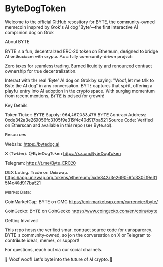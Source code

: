 # ByteDogToken
Welcome to the official GitHub repository for BYTE, the community-owned memecoin inspired by Grok's AI dog 'Byte'—the first interactive AI companion dog on Grok!



About BYTE

BYTE is a fun, decentralized ERC-20 token on Ethereum, designed to bridge AI enthusiasm with crypto. As a fully community-driven project:

Zero taxes for seamless trading.
Burned liquidity and renounced contract ownership for true decentralization.

Interact with the real 'Byte' AI dog on Grok by saying: "Woof, let me talk to Byte the AI dog" in any conversation. BYTE captures that spirit, offering a playful entry into AI adoption in the crypto space. With surging momentum from recent mentions, BYTE is poised for growth!



Key Details

Token Ticker: BYTE
Supply: 964,467,033,476 BYTE
Contract Address: 0xde342a3e269056fc3305f9e315f4c40d917ba521
Source Code: Verified on Etherscan and available in this repo (see Byte.sol).



Resources

Website: https://bytedog.ai

X (Twitter): @ByteDogToken https://x.com/ByteDogToken

Telegram: https://t.me/Byte_ERC20

DEX Listing: Trade on Uniswap: https://app.uniswap.org/tokens/ethereum/0xde342a3e269056fc3305f9e315f4c40d917ba521



Market Data:

CoinMarketCap: BYTE on CMC https://coinmarketcap.com/currencies/byte/

CoinGecko: BYTE on CoinGecko https://www.coingecko.com/en/coins/byte



Getting Involved

This repo hosts the verified smart contract source code for transparency. BYTE is community-owned, so join the conversation on X or Telegram to contribute ideas, memes, or support!

For questions, reach out via our social channels.

🚀 Woof woof! Let's byte into the future of AI crypto. 🚀
